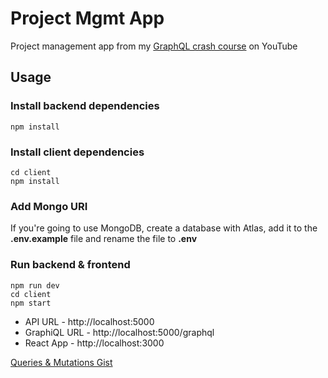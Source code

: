 # Project Mgmt App
Project management app from my [GraphQL crash course](https://youtu.be/BcLNfwF04Kw) on YouTube

## Usage

### Install backend dependencies
```
npm install
```

### Install client dependencies
```
cd client
npm install
```

### Add Mongo URI
If you're going to use MongoDB, create a database with Atlas, add it to the **.env.example** file and rename the file to **.env**

### Run backend & frontend
```
npm run dev
cd client
npm start
```

- API URL - http://localhost:5000
- GraphiQL URL - http://localhost:5000/graphql
- React App - http://localhost:3000

[Queries & Mutations Gist](https://gist.github.com/bradtraversy/fc527bc9a4659ab8de8e8066f3498723)
